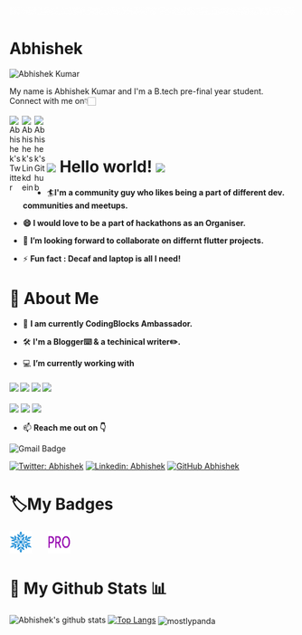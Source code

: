 ![Hello](Hello.gif)

# Abhishek
<p align="left"> <img src="https://komarev.com/ghpvc/?username=DOOOMSTERR&label=Views&color=blue&style=plastic" alt="Abhishek Kumar" /> </p>

My name is Abhishek Kumar and I'm a B.tech pre-final year student.
Connect with me on👇🏻 
<br>
 <br>
 <a href="https://twitter.com/_Abhishek_k10">
  <img align="left" alt="Abhishek's Twitter" width="22px" src="https://cdn.jsdelivr.net/npm/simple-icons@v3/icons/twitter.svg" />
</a>
<a href="https://www.linkedin.com/in/abhishek-k-371076b8/">
  <img align="left" alt="Abhishek's Linkdein" width="22px" src="https://cdn.jsdelivr.net/npm/simple-icons@v3/icons/linkedin.svg" />
</a>
<a href="https://github.com/DOOMSTERR">
  <img align="left" alt="Abhishek's Github" width="22px" src="https://cdn.jsdelivr.net/npm/simple-icons@v3/icons/github.svg" />
</a>
<br>
<br>

# <img src="https://github.com/TheDudeThatCode/TheDudeThatCode/blob/master/Assets/Hi.gif" width="29px"> Hello world!&nbsp;<img src="https://github.com/TheDudeThatCode/TheDudeThatCode/blob/master/Assets/Earth.gif" width="24px">
 
- 🏄‍**I'm a community guy who likes being a part of different dev. communities and meetups.**

- **😄 I would love to be a part of hackathons as an Organiser.**

- 👯 **I’m looking forward to collaborate on differnt flutter projects.**

- ⚡ **Fun fact : Decaf and laptop is all I need!**



# 🧐 About Me

- 🌱 **I am currently CodingBlocks Ambassador.**

- 🛠️ **I'm a Blogger⌨️ & a techinical writer✏️.**

- 💻 **I’m currently working with**

#### ![](https://img.shields.io/badge/C%20programming-%F0%9F%8C%80-orange)  ![](https://img.shields.io/badge/C%2B%2B-%F0%9F%8C%8C-yellow) ![](https://img.shields.io/badge/Dart-%F0%9F%8E%AF-success)  ![](https://img.shields.io/badge/Flutter-%E2%98%84%EF%B8%8F-blue) 
![](https://img.shields.io/badge/Firebase-%F0%9F%94%A5-brightgreen)  ![](https://img.shields.io/badge/App%20Dev.-%F0%9F%93%B1-blueviolet)  ![](https://img.shields.io/badge/Google%20Cloud%20Platform-%E2%98%81%EF%B8%8F-9cf)

- 📫 **Reach me out on 👇** 

![Gmail Badge](https://img.shields.io/badge/-abhishek_kumar_007@yahoo.com-c14438?style=flat-square&logo=Gmail&logoColor=white&link=mailto:abhishek_kumar_007@yahoo.com)

[![Twitter: Abhishek](https://img.shields.io/twitter/follow/_Abhishek_k10?style=social)](https://twitter.com/_Abhishek_k10)
[![Linkedin: Abhishek](https://img.shields.io/badge/-Abhisek-blue?style=flat-square&logo=Linkedin&logoColor=white&link=https://www.linkedin.com/in/abhishek-k-371076b8/)](https://www.linkedin.com/in/abhishek-k-371076b8/)
[![GitHub Abhishek](https://img.shields.io/github/followers/DOOMSTERR?label=follow&style=social)](https://github.com/DOOMSTERR)

# 🏷️My Badges
<a href='https://archiveprogram.github.com/'><img src='https://raw.githubusercontent.com/acervenky/animated-github-badges/master/assets/acbadge.gif' width='40' height='40'></a>  <a href='https://github.com/pricing'><img src='https://raw.githubusercontent.com/acervenky/animated-github-badges/master/assets/pro.gif' width='40' height='40'></a>

# 🐾 My Github Stats 📊

![Abhishek's github stats](https://github-readme-stats.vercel.app/api?username=DOOMSTERR&count_private=true&show_icons=true&theme=shades-of-purple&show_icons=true)
[![Top Langs](https://github-readme-stats.vercel.app/api/top-langs/?username=DOOMSTERR&layout=compact&langs_count=8&theme=dracula&show_icons=true)](https://github.com/anuraghazra/github-readme-stats)
<img align="center" src="https://github-readme-streak-stats.herokuapp.com/?user=DOOMSTERR&count_private=true&theme=radical" alt="mostlypanda">

